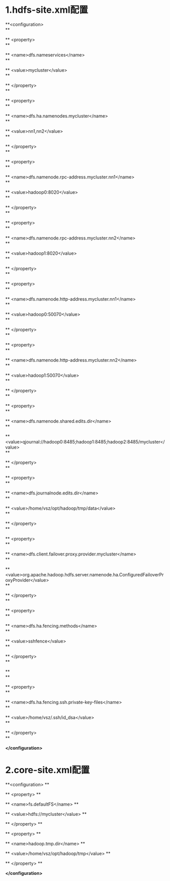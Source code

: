 # 1.hdfs-site.xml配置

**&lt;configuration&gt;    
**

**  &lt;property&gt;    
**

**    &lt;name&gt;dfs.nameservices&lt;/name&gt;    
**

**    &lt;value&gt;mycluster&lt;/value&gt;    
**

**  &lt;/property&gt;    
**

**  &lt;property&gt;    
**

**    &lt;name&gt;dfs.ha.namenodes.mycluster&lt;/name&gt;    
**

**    &lt;value&gt;nn1,nn2&lt;/value&gt;    
**

**  &lt;/property&gt;    
**

**  &lt;property&gt;    
**

**    &lt;name&gt;dfs.namenode.rpc-address.mycluster.nn1&lt;/name&gt;    
**

**    &lt;value&gt;hadoop0:8020&lt;/value&gt;    
**

**  &lt;/property&gt;    
**

**  &lt;property&gt;    
**

**    &lt;name&gt;dfs.namenode.rpc-address.mycluster.nn2&lt;/name&gt;    
**

**    &lt;value&gt;hadoop1:8020&lt;/value&gt;    
**

**  &lt;/property&gt;    
**

**  &lt;property&gt;    
**

**    &lt;name&gt;dfs.namenode.http-address.mycluster.nn1&lt;/name&gt;    
**

**    &lt;value&gt;hadoop0:50070&lt;/value&gt;    
**

**  &lt;/property&gt;    
**

**  &lt;property&gt;    
**

**    &lt;name&gt;dfs.namenode.http-address.mycluster.nn2&lt;/name&gt;    
**

**    &lt;value&gt;hadoop1:50070&lt;/value&gt;    
**

**  &lt;/property&gt;    
**

**  &lt;property&gt;    
**

**    &lt;name&gt;dfs.namenode.shared.edits.dir&lt;/name&gt;    
**

**    &lt;value&gt;qjournal://hadoop0:8485;hadoop1:8485;hadoop2:8485/mycluster&lt;/value&gt;    
**

**  &lt;/property&gt;    
**

**  &lt;property&gt;    
**

**    &lt;name&gt;dfs.journalnode.edits.dir&lt;/name&gt;    
**

**    &lt;value&gt;/home/vsz/opt/hadoop/tmp/data&lt;/value&gt;    
**

**  &lt;/property&gt;    
**

**  &lt;property&gt;    
**

**    &lt;name&gt;dfs.client.failover.proxy.provider.mycluster&lt;/name&gt;    
**

**    &lt;value&gt;org.apache.hadoop.hdfs.server.namenode.ha.ConfiguredFailoverProxyProvider&lt;/value&gt;    
**

**  &lt;/property&gt;    
**

**  &lt;property&gt;    
**

**    &lt;name&gt;dfs.ha.fencing.methods&lt;/name&gt;    
**

**    &lt;value&gt;sshfence&lt;/value&gt;    
**

**  &lt;/property&gt;    
**

**    
**

**  &lt;property&gt;    
**

**    &lt;name&gt;dfs.ha.fencing.ssh.private-key-files&lt;/name&gt;    
**

**    &lt;value&gt;/home/vsz/.ssh/id\_dsa&lt;/value&gt;    
**

**  &lt;/property&gt;    
**

**&lt;/configuration&gt;**

# 2.core-site.xml配置

**&lt;configuration&gt;**

**  &lt;property&gt;**

**    &lt;name&gt;fs.defaultFS&lt;/name&gt;**

**    &lt;value&gt;hdfs://mycluster&lt;/value&gt;**

**  &lt;/property&gt;**

**  &lt;property&gt;**

**    &lt;name&gt;hadoop.tmp.dir&lt;/name&gt;**

**    &lt;value&gt;/home/vsz/opt/hadoop/tmp&lt;/value&gt;**

**  &lt;/property&gt;**

**&lt;/configuration&gt;**

